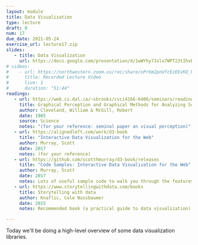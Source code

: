 ```yaml
---
layout: module
title: Data Visualization
type: lecture
draft: 0
num: 17
due_date: 2021-05-24
exercise_url: lecture17.zip
slides:
   - title: Data Visualization
     url: https://docs.google.com/presentation/d/1wWYhy7Jslx7WPT23tIhvBR4xhVXjMQqoz4VyVRw0J54/edit?usp=sharing
# videos:
#    - url: https://northwestern.zoom.us/rec/share/oPr6m2pnUfcEzEEvKQ_kTCT25MH3-6NYCQLapJv-uIUdLu8ebjvIhlKdITNcngxH.59XdqILWjoyQw92W
#      title: Recorded Lecture Video
#      live: 1
#      duration: "51:44"
readings:
   - url: https://web.cs.dal.ca/~sbrooks/csci4166-6406/seminars/readings/Cleveland_GraphicalPerception_Science85.pdf
     title: Graphical Perception and Graphical Methods for Analyzing Scientific Data
     author: Cleveland, William & McGill, Robert
     date: 1985
     source: Science
     notes: "(for your reference: seminal paper on visual perception)"
   - url: https://alignedleft.com/work/d3-book
     title: "Interactive Data Visualization for the Web"
     author: Murray, Scott
     date: 2017
     notes: (for your reference)
   - url: https://github.com/scotthmurray/d3-book/releases
     title: "Code Samples: Interactive Data Visualization for the Web"
     author: Murray, Scott
     date: 2017
     notes: Lots of useful sample code to walk you through the features of d3.js from basic to advanced (for your reference)
   - url: https://www.storytellingwithdata.com/books
     title: Storytelling with data
     author: Knaflic, Cole Nussbaumer 
     date: 2015
     notes: Recommended book (a practical guide to data visualization)

---
```


Today we'll be doing a high-level overview of some data visualization libraries.